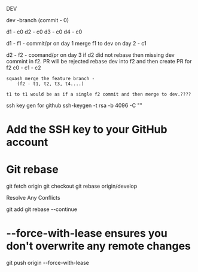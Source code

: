 DEV

dev -branch (commit - 0)


d1 - c0
d2 - c0
d3 - c0
d4 - c0


d1 - f1 - commit/pr on day 1
    merge f1 to dev on day 2 - c1

d2 - f2 - coomand/pr on day 3
    if d2 did not rebase then missing dev commint in f2.
    PR will be rejected
    rebase dev into f2 and then create PR for f2
    c0 - c1 - c2


    squash merge the feature branch - 
        (f2 - t1, t2, t3, t4....)

    t1 to t1 would be as if a single f2 commit and then merge to dev.????


ssh key gen for github
ssh-keygen -t rsa -b 4096 -C ""
# Add the SSH key to your GitHub account





# Git rebase 
git fetch origin
git checkout <feature-branch>
git rebase origin/develop

Resolve Any Conflicts

git add <file-with-conflict>
git rebase --continue

# --force-with-lease ensures you don't overwrite any remote changes
git push origin <feature-branch> --force-with-lease
